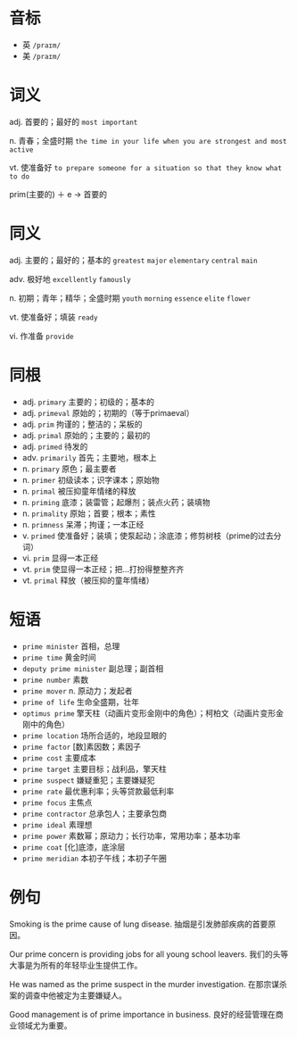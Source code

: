 # 音标

- 英 `/praɪm/`
- 美 `/praɪm/`

# 词义

adj. 首要的；最好的
`most important`

n. 青春；全盛时期
`the time in your life when you are strongest and most active`

vt. 使准备好
`to prepare someone for a situation so that they know what to do`



prim(主要的) ＋ e → 首要的

# 同义

adj. 主要的；最好的；基本的
`greatest` `major` `elementary` `central` `main`

adv. 极好地
`excellently` `famously`

n. 初期；青年；精华；全盛时期
`youth` `morning` `essence` `elite` `flower`

vt. 使准备好；填装
`ready`

vi. 作准备
`provide`

# 同根

- adj. `primary` 主要的；初级的；基本的
- adj. `primeval` 原始的；初期的（等于primaeval）
- adj. `prim` 拘谨的；整洁的；呆板的
- adj. `primal` 原始的；主要的；最初的
- adj. `primed` 待发的
- adv. `primarily` 首先；主要地，根本上
- n. `primary` 原色；最主要者
- n. `primer` 初级读本；识字课本；原始物
- n. `primal` 被压抑童年情绪的释放
- n. `priming` 底漆；装雷管；起爆剂；装点火药；装填物
- n. `primality` 原始；首要；根本；素性
- n. `primness` 呆滞；拘谨；一本正经
- v. `primed` 使准备好；装填；使泵起动；涂底漆；修剪树枝（prime的过去分词）
- vi. `prim` 显得一本正经
- vt. `prim` 使显得一本正经；把…打扮得整整齐齐
- vt. `primal` 释放（被压抑的童年情绪）

# 短语

- `prime minister` 首相，总理
- `prime time` 黄金时间
- `deputy prime minister` 副总理；副首相
- `prime number` 素数
- `prime mover` n. 原动力；发起者
- `prime of life` 生命全盛期，壮年
- `optimus prime` 擎天柱（动画片变形金刚中的角色）；柯柏文（动画片变形金刚中的角色）
- `prime location` 场所合适的，地段显眼的
- `prime factor` [数]素因数；素因子
- `prime cost` 主要成本
- `prime target` 主要目标；战利品，擎天柱
- `prime suspect` 嫌疑重犯；主要嫌疑犯
- `prime rate` 最优惠利率；头等贷款最低利率
- `prime focus` 主焦点
- `prime contractor` 总承包人；主要承包商
- `prime ideal` 素理想
- `prime power` 素数幂；原动力；长行功率，常用功率；基本功率
- `prime coat` [化]底漆，底涂层
- `prime meridian` 本初子午线；本初子午圈

# 例句

Smoking is the prime cause of lung disease.
抽烟是引发肺部疾病的首要原因。

Our prime concern is providing jobs for all young school leavers.
我们的头等大事是为所有的年轻毕业生提供工作。

He was named as the prime suspect in the murder investigation.
在那宗谋杀案的调查中他被定为主要嫌疑人。

Good management is of prime importance in business.
良好的经营管理在商业领域尤为重要。


